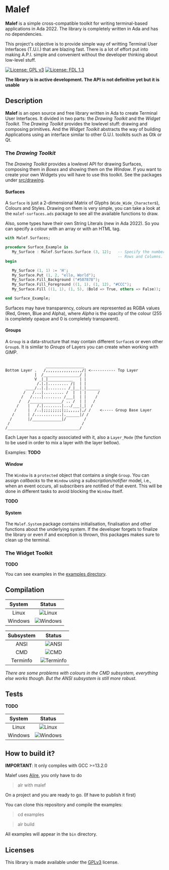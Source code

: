 # Malef
**Malef** is a simple cross-compatible toolkit for writing terminal-based
applications in Ada 2022. The library is completely written in Ada and has no
dependencies.

This project's objective is to provide simple way of writting Terminal User
Interfaces (T.U.I.) that are blazing fast. There is a lot of effort put into
making A.P.I. simple and convenient without the developer thinking about
low-level stuff.

[![License: GPL v3](https://img.shields.io/badge/License-GPLv3-blue.svg)](https://www.gnu.org/licenses/gpl-3.0)
[![License: FDL 1.3](https://img.shields.io/badge/License-FDL%20v1.3-blue.svg)](http://www.gnu.org/licenses/fdl-1.3)

**The library is in active development. The API is not definitive yet but it is
usable**

## Description
**Malef** is an open source and free library written in Ada to create Terminal
User Interfaces. It divided in two parts: the _Drawing Toolkit_ and the
_Widget Toolkit_. The _Drawing Toolkit_ provides the lowlevel stuff: drawing
and composing primitives. And the _Widget Toolkit_ abstracts the way of
building Applications using an interface similar to other G.U.I. toolkits such
as Gtk or Qt.

### The _Drawing Toolkit_
The _Drawing Toolkit_ provides a lowlevel API for drawing Surfaces,
composing them in _Boxes_ and showing them on the _Window_. If you want to
create your own Widgets you will have to use this toolkit. See the packages
under [src/drawing](src/drawing).

#### Surfaces
A `Surface` is just a 2-dimensional Matrix of Glyphs (`Wide_Wide_Character`s),
Colours and Styles. Drawing on them is very simple, you can take a look at
the `malef-surfaces.ads` package to see all the available functions to draw.

Also, some types have their own String Literals (new in Ada 2022). So you can
specify a colour with an array or with an HTML tag.

```ada
with Malef.Surfaces;

procedure Surface_Example is
   My_Surface : Malef.Surfaces.Surface (3, 12);   -- Specify the number of
                                                  -- Rows and Columns.
begin

   My_Surface (1, 1) := 'H';
   My_Surface.Put (1, 2, "ello, World");
   My_Surface.Fill_Background ("#507878");
   My_Surface.Fill_Foreground ((1, 1), (1, 12), "#CCC");
   My_Surface.Fill ((1, 1), (1, 5), (Bold => True, others => False));

end Surface_Example;
```

Surfaces may have transparency, colours are represented as RGBA values (Red,
Green, Blue and Alpha), where _Alpha_ is the opacity of the colour (255 is
completely opaque and 0 is completely transparent).

#### Groups
A `Group` is a data-structure that may contain different `Surface`s or even
other `Group`s. It is similar to _Groups_ of Layers you can create when working
with GIMP.

```

                  _________________
Bottom Layer .   /,,,,,,,,,,,,,,,,/| <----------- Top Layer
             |  /________________/ |
             V _|_|___________   | |
              /.|.|......... /|  | |
         ____/..|.|........ /_|__|_|______
        /   /...|......... /  |  | |     /
       /   /....|........ /___|  | |    /
      /   /______________/ .. /  | |   /
     /    |   /.|........|.../___|_|  /
    /     |  /..|;;;;;;;;|;;,,,,,|,/ /    <----- Group Base Layer
   /      | /............|.______|/ /
  /       |/_____________|/        /
 /                                /
/________________________________/
```

Each Layer has a opacity associated with it, also a `Layer_Mode` (the function
to be used in order to mix a layer with the layer bellow).

Examples: **TODO**

#### Window
The `Window` is a `protected` object that contains a single `Group`. You can
assign _callbacks_ to the `Window` using a _subscription/notifier_ model, i.e.,
when an event occurs, all subscribers are notified of that event. This will be
done in different tasks to avoid blocking the `Window` itself.

**TODO**

#### System
The `Malef.System` package contains initialisation, finalisation and other
functions about the underlying system. If the developer forgets to finalize the
library or even if and exception is thrown, this packages makes sure to clean
up the terminal.

### The Widget Toolkit
**TODO**

You can see examples in the [examples directory](examples/).

## Compilation

| System  |                             Status                             |
|:-------:|:--------------------------------------------------------------:|
|  Linux  |  ![Linux](https://img.shields.io/badge/build-passing-success)  |
| Windows | ![Windows](https://img.shields.io/badge/build-passing-success) |

| Subsystem |                                  Status                                   |
|:---------:|:-------------------------------------------------------------------------:|
|   ANSI    |        ![ANSI](https://img.shields.io/badge/build-passing-success)        |
|    CMD    |        ![CMD](https://img.shields.io/badge/build-passing-success)         |
| Terminfo  | ![Terminfo](https://img.shields.io/badge/build-not_implemented-important) |

_There are some problems with colours in the CMD subsystem, everything else
works though. But the ANSI subsystem is still more robust._

## Tests
**TODO**

| System  |                                  Status                                  |
|:-------:|:------------------------------------------------------------------------:|
|  Linux  |  ![Linux](https://img.shields.io/badge/tests-not_implemented-important)  |
| Windows | ![Windows](https://img.shields.io/badge/tests-not_implemented-important) |

## How to build it?

**IMPORTANT**: It only compiles with GCC >=13.2.0

Malef uses [Alire](https://alire.ada.dev/), you only have to do

> alr with malef

On a project and you are ready to go. (If have to publish it first)

You can clone this repository and compile the examples:

> cd examples

> alr build

All examples will appear in the `bin` directory.

## Licenses
This library is made available under the [GPLv3](LICENSE) license.
